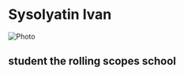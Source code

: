 # Sysolyatin Ivan
![Photo](https://resizer.mail.ru/p/e1dff123-404f-59de-9dfe-7d698741eb09/AAACwWUQHtB33E8vWjaex80sqyv7e4urmafZrqMtS0oADcbrBksot37cz1of6vRcLMB6FzoaNcUBjh8OpxfvWPLTx3g.jpg)
## student the rolling scopes school